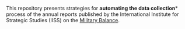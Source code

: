 This repository presents strategies for **automating the data collection*** process of the annual reports published by the International Institute for Strategic Studies (IISS) on the [Military
Balance](https://www.iiss.org/en/publications/the-military-balance/).
